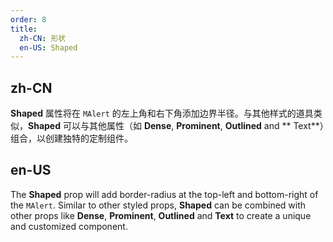 ```yaml
---
order: 8
title:
  zh-CN: 形状
  en-US: Shaped
---
```


## zh-CN

**Shaped** 属性将在 `MAlert` 的左上角和右下角添加边界半径。与其他样式的道具类似，**Shaped** 可以与其他属性（如 **Dense**, **Prominent**, **Outlined** and **
Text**）组合，以创建独特的定制组件。

## en-US

The **Shaped**  prop will add border-radius at the top-left and bottom-right of the `MAlert`. Similar to other styled
props, **Shaped** can be combined with other props like **Dense**, **Prominent**, **Outlined** and **Text** to create a
unique and customized component.

